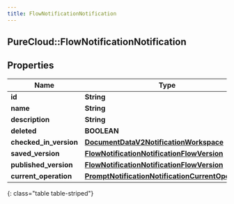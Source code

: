 ```yaml
---
title: FlowNotificationNotification
---
```

## PureCloud::FlowNotificationNotification

## Properties

|Name | Type | Description | Notes|
|------------ | ------------- | ------------- | -------------|
| **id** | **String** |  | [optional] |
| **name** | **String** |  | [optional] |
| **description** | **String** |  | [optional] |
| **deleted** | **BOOLEAN** |  | [optional] |
| **checked_in_version** | [**DocumentDataV2NotificationWorkspace**](DocumentDataV2NotificationWorkspace.html) |  | [optional] |
| **saved_version** | [**FlowNotificationNotificationFlowVersion**](FlowNotificationNotificationFlowVersion.html) |  | [optional] |
| **published_version** | [**FlowNotificationNotificationFlowVersion**](FlowNotificationNotificationFlowVersion.html) |  | [optional] |
| **current_operation** | [**PromptNotificationNotificationCurrentOperation**](PromptNotificationNotificationCurrentOperation.html) |  | [optional] |
{: class="table table-striped"}


